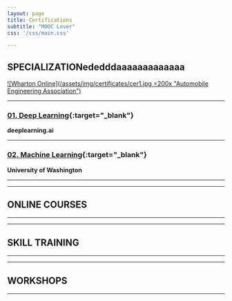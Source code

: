 ```yaml
---
layout: page
title: Certifications
subtitle: "MOOC Lover"
css: '/css/main.css'

---
```




## SPECIALIZATIONededddaaaaaaaaaaaaa

[![Wharton Online](/assets/img/certificates/cer1.jpg =200x "Automobile Engineering Association")](https://github.com/krishnaik06/Complete-Deep-Learning/tree/master/ANN)

---
### [01. Deep Learning](https://www.coursera.org/account/accomplishments/specialization/R84YKF5GP6R7){:target="_blank"}
**deeplearning.ai**

---
### [02. Machine Learning](https://www.coursera.org/account/accomplishments/specialization/RSNHF85LSVVQ){:target="_blank"}
**University of Washington**


---

---
## ONLINE COURSES
---

---
## SKILL TRAINING

---

---
## WORKSHOPS
---
